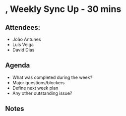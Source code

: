 # <MONTH> <DAY>, <YEAR> Weekly Sync Up - **30 mins**

## Attendees:

- João Antunes
- Luís Veiga
- David Dias

## Agenda

- What was completed during the week?
- Major questions/blockers
- Define next week plan
- Any other outstanding issue?

## Notes

<WRITE NOTES HERE>
